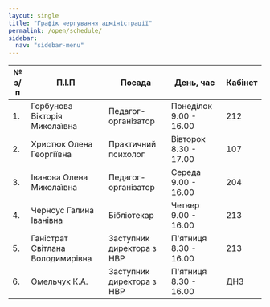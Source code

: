 ```yaml
---
layout: single
title: "Графік чергування адміністрації"
permalink: /open/schedule/
sidebar:
  nav: "sidebar-menu"
---
```


| №  з/п | П.І.П                            | Посада                    | День, час              | Кабінет |
|--------|----------------------------------|---------------------------|------------------------|---------|
| 1.     | Горбунова Вікторія Миколаївна    | Педагог-організатор       | Понеділок 9.00 - 16.00 | 212     |
| 2.     | Христюк Олена Георгіївна         | Практичний психолог       | Вівторок 8.30 - 17.00  | 107     |
| 3.     | Іванова Олена Миколаївна         | Педагог-організатор       | Середа 9.00 - 16.00    | 204     |
| 4.     | Черноус Галина Іванівна          | Бібліотекар               | Четвер 9.00 - 16.00    | 213     |
| 5.     | Ганістрат Світлана Володимирівна | Заступник директора з НВР | П'ятниця 8.30 - 16.00  | 213     |
| 6.     | Омельчук К.А.                    | Заступник директора з НВР | П'ятниця 8.30 - 16.00  | ДНЗ     |
